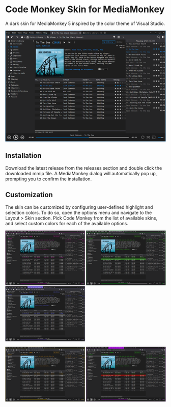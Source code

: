 # Code Monkey Skin for MediaMonkey
A dark skin for MediaMonkey 5 inspired by the color theme of Visual Studio.

![](images/preview-mainwindow.png)

## Installation
Download the latest release from the releases section and double click the downloaded mmip file. A MediaMonkey dialog will automatically pop up, prompting you to confirm the installation.

## Customization
The skin can be customized by configuring user-defined highlight and selection colors. To do so, open the options menu and navigate to the Layout > Skin section. Pick Code Monkey from the list of available skins, and select custom colors for each of the available options.

<p float="left">
  <img src="images/custom_colors01.png" width="250" />
  <img src="images/custom_colors02.png" width="250" /> 
  <img src="images/custom_colors03.png" width="250" /> 
</p>
<p float="left">
  <img src="images/custom_colors04.png" width="250" /> 
  <img src="images/custom_colors05.png" width="250" /> 
</p>
